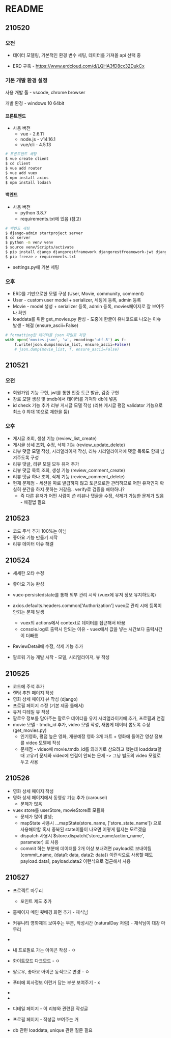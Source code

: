 # README



## 210520



### 오전 

- 데이터 모델링, 기본적인 환경 변수 세팅, 데이터를 가져올 api 선택 중



- ERD 구축 - https://www.erdcloud.com/d/LQHA3fD8cx32DukCx



### 기본 개발 환경 설정

사용 개발 툴 - vscode, chrome browser

개발 환경 - windows 10 64bit

#### 프론트엔드

- 사용 버전
  - vue - 2.6.11
  - node.js - v14.16.1
  - vue/cli - 4.5.13

```bash
# 프론트엔드 세팅
$ vue create client
$ cd client
$ vue add router
$ vue add vuex
$ npm install axios
$ npm install lodash
```



#### 백엔드

- 사용 버전
  - python 3.8.7
  - requirements.txt에 있음 (참고)

```bash
# 백엔드 세팅
$ django-admin startproject server
$ cd server
$ python -m venv venv
$ source venv/Scripts/activate
$ pip install django djangorestframework djangorestfreamework-jwt django-cors-headers
$ pip freeze > requirements.txt
```

- settings.py에 기본 세팅



### 오후

- ERD를 기반으로한 모델 구성 (User, Movie, community, comment)
- User - custom user model + serializer, 세팅에 등록, admin 등록
- Movie - model 생성 + serializer 등록, admin 등록, movies페이지로 잘 보여주나 확인
- loaddata를 위한 get_movies.py 완성 - 도중에 한글이 유니코드로 나오는 이슈 발생 - 해결 (ensure_ascii=False)

```python
# formatting한 데이터를 json 파일로 저장
with open('movies.json', 'w', encoding='utf-8') as f:
    f.write(json.dumps(movie_list, ensure_ascii=False))
    # json.dump(movie_list, f, ensure_ascii=False)
```





## 210521

### 오전

- 회원가입 기능 구현, jwt를 통한 인증 토큰 발급, 검증 구현
- 장르 모델 생성 및 tmdb에서 데이터를 가져와 db에 넣음
- id check 기능 추가 리뷰 게시글 모델 작성 (리뷰 게시글 평점 validator 기능으로 최소 0 최대 10으로 제한을 둠)



### 오후

- 게시글 조회, 생성 기능 (review_list_create)
- 게시글 상세 조회, 수정, 삭제 기능 (review_update_delete)
- 리뷰 댓글 모델 작성, 시리얼라이저 작성, 리뷰 시리얼라이저에 댓글 목록도 함께 넘겨주도록 구성
- 리뷰 댓글, 리뷰 모델 모두 유저 추가
- 리뷰 댓글 목록 조회, 생성 기능 (review_comment_create)
- 리뷰 댓글 하나 조회, 삭제 기능 (review_comment_delete)
- 현재 문제점 - 세션을 따로 발급하지 않고 토큰으로만 관리하므로 어떤 유저인지 확실히 분간을 하지 못하는 거같음.. verify로 검증을 해야하나?
  - 즉 다른 유저가 어떤 사람이 쓴 리뷰나 댓글을 수정, 삭제가 가능한 문제가 있음 - 해결법 필요



## 210523

- 코드 주석 추가 100%는 아님
- 좋아요 기능 만들기 시작
- 리뷰 데이터 이슈 해결





## 210524

- 세세한 오타 수정
- 좋아요 기능 완성



- vuex-persistedstate를 통해 외부 관리 시작 (vuex에 유저 정보 유지하도록)
- axios.defaults.headers.common['Authorization'] vuex로 관리 시에 등록이 안되는 문제 발생
  - vuex의 actions에서 context로 데이터를 접근해서 바꿈
  - console.log로 출력시 안되는 이유 - vuex에서 값을 넣는 시간보다 출력시간이 더빠름 
- ReviewDetail에 수정, 삭제 기능 추가
- 팔로워 기능 개발 시작 - 모델, 시리얼라이저, 뷰 작성





## 210525

- 코드에 주석 추가
- 랜덤 추천 페이지 작성
- 영화 상세 페이지 뷰 작성 (django)
- 프로필 페이지 수정 (기본 제공 틀에서)
- 유저 디테일 뷰 작성
- 팔로우 정보를 담아주는 팔로우 데이터을 유저 시리얼라이저에 추가, 프로필과 연결
- movie 모델 - tmdb_id 추가, video 모델 작성, 새롭게 데이터 뽑도록 수정 (get_movies.py) 
  - 인기영화, 평점 높은 영화, 개봉예정 영화 3개 파트 + 영화에 들어간 영상 정보를 video 모델에 작성
  - 문제점 - video에 movie.tmdb_id를 외래키로 삼으려고 했는데 loaddata할 때 고유키 문제와 video에 연결이 안되는 문제 -> 그냥 별도의 video 모델로 두고 사용



## 210526

- 영화 상세 페이지 작성
- 영화 상세 페이지에서 동영상 기능 추가 (carousel) 
  - 문제가 많음
- vuex store를 userStore, movieStore로 모듈화
  - 문제가 많이 발생;
  - mapState 사용시 ...mapState(store_name, ['store_state_name']) 으로 사용해야함 혹시 중복된 state이름이 나오면 어떻게 될지는 모르겠음
  - dispatch 사용시 $store.dispatch('store_name/action_name', parameter) 로 사용
  - commit 하는 부분에 데이터를 2개 이상 보내려면 payload로 보내야됨 (commit_name, {data1: data, data2: data}) 이런식으로 사용할 때도 payload.data1, payload.data2 이런식으로 접근해서 사용



## 210527

- 프로젝트 마무리
  - 포인트 제도 추가



- 홈페이지 메인 뒷배경 화면 추가 - 재식님
- 커뮤니티 영화제목 보여주는 부분, 작성시간 (naturalDay 처럼) - 재식님이 대강 마무리
- 
- 내 프로필로 가는 아이콘 작성 - ㅇ 
- 화이트모드 다크모드 - ㅇ
- 팔로우, 좋아요 아이콘 동적으로 변경 - ㅇ
- 푸터에 회사정보 이런거 담는 부분 보여주기 - x
- 

- 

- 디테일 페이지 - 이 리뷰와 관련된 작성글
- 프로필 페이지 - 작성글 보여주는 거 



- db 관련 loaddata, unique 관련 질문 필요

